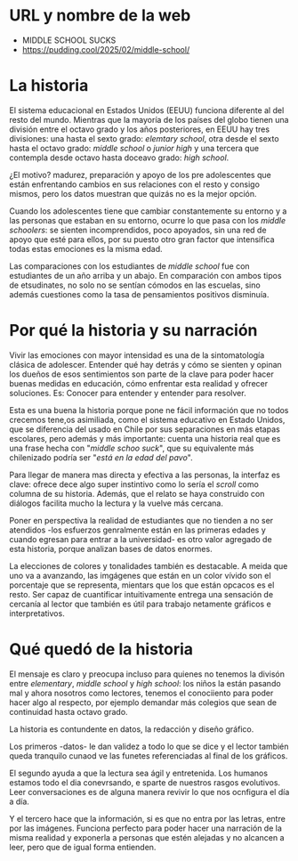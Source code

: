 # URL y nombre de la web
- MIDDLE SCHOOL SUCKS 
- https://pudding.cool/2025/02/middle-school/
# La historia 
El sistema educacional en Estados Unidos (EEUU) funciona diferente al del resto del mundo. Mientras que la mayoría de los países del globo tienen una división entre el octavo grado y los años posteriores, en EEUU hay tres divisiones: una hasta el sexto grado: _elemtary school_, otra desde el sexto hasta el octavo grado: _middle school_ o _junior high_ y una tercera que contempla desde octavo hasta doceavo grado: _high school_.

 ¿El motivo? madurez, preparación y apoyo de los pre adolescentes que están enfrentando cambios en sus relaciones con el resto y consigo mismos, pero los datos muestran que quizás no es la mejor opción.

 Cuando los adolescentes tiene que cambiar constantemente su entorno y a las personas que estaban en su entorno, ocurre lo que pasa con los _middle schoolers_: se sienten incomprendidos, poco apoyados, sin una red de apoyo que esté para ellos, por su puesto otro gran factor que intensifica todas estas emociones es la misma edad.

 Las comparaciones con los estudiantes de _middle school_ fue con estudiantes de un año arriba y un abajo. En comparación con ambos tipos de etsudinates, no solo no se sentían cómodos en las escuelas, sino además cuestiones como la tasa de pensamientos positivos disminuía.



# Por qué la historia y su narración 
Vivir las emociones con mayor intensidad es una de la sintomatología clásica de adolescer. Entender qué hay detrás y cómo se sienten y opinan los dueños de esos sentimientos son parte de la clave para poder hacer buenas medidas en educación, cómo enfrentar esta realidad y ofrecer soluciones. Es: Conocer para entender y entender para resolver.

Esta es una buena la historia porque pone ne fácil información que no todos crecemos tene,os asimiliada, como el sistema educativo en Estado Unidos, que se diferencia del usado en Chile por sus separaciones en más etapas escolares, pero además y más importante: cuenta una historia real que es una frase hecha con "_middle schoo suck_", que su equivalente más chilenizado podría ser "_está en la edad del pavo_".

Para llegar de manera mas directa y efectiva a las personas, la interfaz es clave: ofrece dece algo super instintivo como lo sería el _scroll_ como columna de su historia. Además, que el relato se haya construido con diálogos facilita mucho la lectura y la vuelve más cercana.

Poner en perspectiva la realidad de estudiantes que no tienden a no ser atendidos -los esfuerzos genralmente están en las primeras edades y cuando egresan para entrar a la universidad- es otro valor agregado de esta historia, porque analizan bases de datos enormes.

La elecciones de colores y tonalidades también es destacable. A meida que uno va a avanzando, las imgágenes que están en un color vívido son el porcentaje que se representa, mientars que los que están opcacos es el resto. Ser capaz de cuantificar intuitivamente entrega una sensación de cercanía al lector que también es útil para trabajo netamente gráficos e interpretativos.
# Qué quedó de la historia 
El mensaje es claro y preocupa incluso para quienes no tenemos la divisón entre _elementary_, _middle school_ y _high school_: los niños la están pasando mal y ahora nosotros como lectores, tenemos el conociiento para poder hacer algo al respecto, por ejemplo demandar más colegios que sean de continuidad hasta octavo grado.

La historia es contundente en datos, la redacción y diseño gráfico.

 Los primeros -datos- le dan validez a todo lo que se dice y el lector también queda tranquilo cunaod ve las funetes referenciadas al final de los gráficos. 

 El segundo ayuda a que la lectura sea ágil y entretenida. Los humanos estamos todo el dia conevrsando, e sparte de nuestros rasgos evolutivos. Leer conversaciones es de alguna manera revivir lo que nos ocnfigura el día a día. 

 Y el tercero hace que la información, si es que no entra por las letras, entre por las imágenes. Funciona perfecto para poder hacer una narración de la misma realidad y exponerla a personas que estén alejadas y no alcancen a leer, pero que de igual forma entienden.

